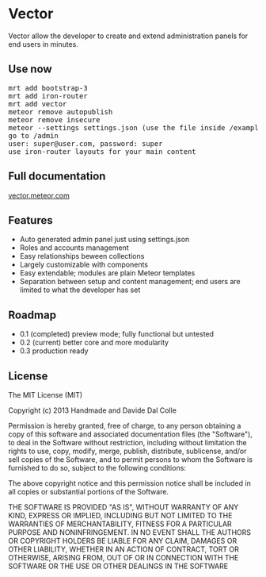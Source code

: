 # Vector
Vector allow the developer to create and extend administration panels for end users in minutes.

## Use now

<pre>
mrt add bootstrap-3
mrt add iron-router
mrt add vector
meteor remove autopublish
meteor remove insecure
meteor --settings settings.json (use the file inside /example)
go to /admin
user: super@user.com, password: super
use iron-router layouts for your main content
</pre>

## Full documentation

<a href="http://vector.meteor.com">vector.meteor.com</a>

## Features
- Auto generated admin panel just using settings.json
- Roles and accounts management
- Easy relationships beween collections
- Largely customizable with components
- Easy extendable; modules are plain Meteor templates
- Separation between setup and content management; end users are limited to what the developer has set

## Roadmap

- 0.1 (completed) preview mode; fully functional but untested
- 0.2 (current) better core and more modularity
- 0.3 production ready

## License

The MIT License (MIT)

Copyright (c) 2013 Handmade and Davide Dal Colle

Permission is hereby granted, free of charge, to any person obtaining a copy of this software and associated documentation files (the "Software"), to deal in the Software without restriction, including without limitation the rights to use, copy, modify, merge, publish, distribute, sublicense, and/or sell copies of the Software, and to permit persons to whom the Software is furnished to do so, subject to the following conditions:  

The above copyright notice and this permission notice shall be included in all copies or substantial portions of the Software.  

THE SOFTWARE IS PROVIDED "AS IS", WITHOUT WARRANTY OF ANY KIND, EXPRESS OR IMPLIED, INCLUDING BUT NOT LIMITED TO THE WARRANTIES OF MERCHANTABILITY, FITNESS FOR A PARTICULAR PURPOSE AND NONINFRINGEMENT. IN NO EVENT SHALL THE AUTHORS OR COPYRIGHT HOLDERS BE LIABLE FOR ANY CLAIM, DAMAGES OR OTHER LIABILITY, WHETHER IN AN ACTION OF CONTRACT, TORT OR OTHERWISE, ARISING FROM, OUT OF OR IN CONNECTION WITH THE SOFTWARE OR THE USE OR OTHER DEALINGS IN THE SOFTWARE